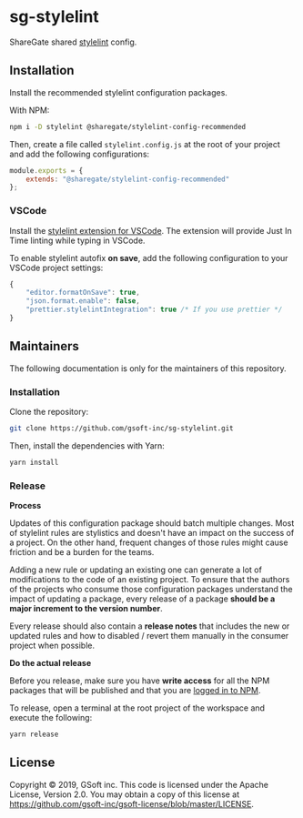 # sg-stylelint

ShareGate shared [stylelint](https://stylelint.io/) config.

## Installation

Install the recommended stylelint configuration packages.

With NPM:

```bash
npm i -D stylelint @sharegate/stylelint-config-recommended
```

Then, create a file called `stylelint.config.js` at the root of your project and add the following configurations:

```javascript
module.exports = {
    extends: "@sharegate/stylelint-config-recommended"
};
```

### VSCode

Install the [stylelint extension for VSCode](https://github.com/shinnn/vscode-stylelint). The extension will provide Just In Time linting while typing in VSCode.

To enable stylelint autofix **on save**, add the following configuration to your VSCode project settings:

```javascript
{
    "editor.formatOnSave": true,
    "json.format.enable": false,
    "prettier.stylelintIntegration": true /* If you use prettier */
}
```

## Maintainers

The following documentation is only for the maintainers of this repository.

### Installation

Clone the repository:

```bash
git clone https://github.com/gsoft-inc/sg-stylelint.git
```

Then, install the dependencies with Yarn:

```bash
yarn install
```

### Release

**Process**

Updates of this configuration package should batch multiple changes. Most of stylelint rules are stylistics and doesn't have an impact on the success of a project. On the other hand, frequent changes of those rules might cause friction and be a burden for the teams.

Adding a new rule or updating an existing one can generate a lot of modifications to the code of an existing project. To ensure that the authors of the projects who consume those configuration packages understand the impact of updating a package, every release of a package **should be a major increment to the version number**.

Every release should also contain a **release notes** that includes the new or updated rules and how to disabled / revert them manually in the consumer project when possible.

**Do the actual release**

Before you release, make sure you have **write access** for all the NPM packages that will be published and that you are [logged in to NPM](https://docs.npmjs.com/logging-in-to-an-npm-enterprise-registry-from-the-command-line).

To release, open a terminal at the root project of the workspace and execute the following:

```bash
yarn release
```

## License

Copyright © 2019, GSoft inc. This code is licensed under the Apache License, Version 2.0. You may obtain a copy of this license at https://github.com/gsoft-inc/gsoft-license/blob/master/LICENSE.

